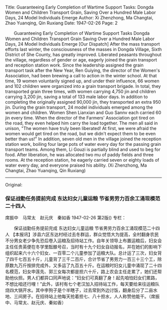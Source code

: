 Title: Guaranteeing Early Completion of Wartime Support Tasks: Dongda Women and Children Transport Grain, Saving Over a Hundred Male Labor Days, 24 Model Individuals Emerge
Author: Xi Zhenzhong, Ma Changtai, Zhao Yuanqing, Qin Ruxiang
Date: 1947-02-26
Page: 2

　　Guaranteeing Early Completion of Wartime Support Tasks
    Dongda Women and Children Transport Grain
    Saving Over a Hundred Male Labor Days, 24 Model Individuals Emerge
    [Our Dispatch] After the mass transport efforts last winter, the consciousness of the masses in Dongda Village, Sixth District of She County, has greatly improved. Liberated peasants throughout the village, regardless of gender or age, eagerly joined the grain transport and reception station work. Since the leadership assigned the grain transport task after the New Year, Ren Guiying, the director of the Women's Association, had been brewing a call to action in the winter school. At that time, 19 women voluntarily signed up, and under their influence, 66 women and 102 children were organized into a grain transport brigade. In total, they transported grain three times, with women carrying 4,750 jin and children carrying 3,200 jin, saving a total of 133 male labor days. In addition to completing the originally assigned 90,000 jin, they transported an extra 950 jin. During the grain transport, 24 model individuals emerged among the women and children. Women Shen Lianxian and Guo Sannv each carried 60 jin every time. When the director of the Farmers' Association got tired on the road, they even helped him carry the load together. The men all said in unison, "The women have truly been liberated! At first, we were afraid the women would get tired on the road, but we didn't expect them to be even better than us!" In addition, seven old men in the village joined the reception station work, boiling four large pots of water every day for the passing grain transport teams. Among them, Li Gouzi is partially blind and used to beg for food. After liberation, he was allocated two mu of paddy fields and three rooms. At the reception station, he eagerly carried seven or eighty loads of water every day, and everyone praised his ability. (Xi Zhenzhong, Ma Changtai, Zhao Yuanqing, Qin Ruxiang)



<hr /> 

Original: 


### 保证战勤任务提前完成  东达妇女儿童运粮  节省男劳力百余工涌现模范二十四人
席振中　马常太　赵元庆　秦如香
1947-02-26
第2版()
专栏：

　　保证战勤任务提前完成
    东达妇女儿童运粮
    节省男劳力百余工涌现模范二十四人
    【本报讯】涉县六区东达村经过去冬群运，群众觉悟大为提高，全村翻身农民不分男女老少争先恐后卷入运粮及招待站工作。自年关领导上布置运粮后，妇女会主任任贵英便在冬学里酝酿号召，当时有十九个妇女自动报名，并在她们的影响下组织起来六十六个妇女、一百零二个儿童参加了运粮大队。总计运了三次，妇女背了四千七百五十斤，儿童背了三千二百斤，合计节省了男劳力一百三十三个工，除原数九万斤按排完成外，又多运了九百五十斤。在运粮时妇女儿童中涌现了二十四名模范，妇女申莲先、郭三女每次都是担六十斤，路上农会主任走累了，她们还帮助他伙担。男人们都异口同声地说：“妇女们可真翻了身！起先咱怕妇女们累路，不想比咱还行哩！”此外，该村有七个老汉加入招待站工作，每天要给来往运粮队烧四大锅开水。其中李狗子是个半瞎子，过去常到外边讨饭，翻身后分了二亩水地、三间房子。在招待站上他每天抢着担七、八十担水，人人称赞他能干。（席振中、马常太、赵元庆、秦如香）
